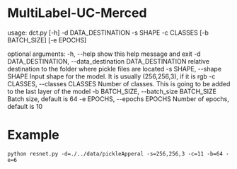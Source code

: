 # MultiLabel-UC-Merced

usage: dct.py [-h] -d DATA_DESTINATION -s SHAPE -c CLASSES [-b BATCH_SIZE]  [-e EPOCHS]

optional arguments:
-h, --help            show this help message and exit
-d DATA_DESTINATION, --data_destination DATA_DESTINATION relative destination to the folder where pickle files are located
-s SHAPE, --shape SHAPE Input shape for the model. It is usually (256,256,3), if it is rgb
-c CLASSES, --classes CLASSES Number of classes. This is going to be added to the last layer of the model
-b BATCH_SIZE, --batch_size BATCH_SIZE Batch size, default is 64
-e EPOCHS, --epochs EPOCHS Number of epochs, default is 10

# Example

`python resnet.py -d=./../data/pickleApperal -s=256,256,3 -c=11 -b=64 -e=6` 
